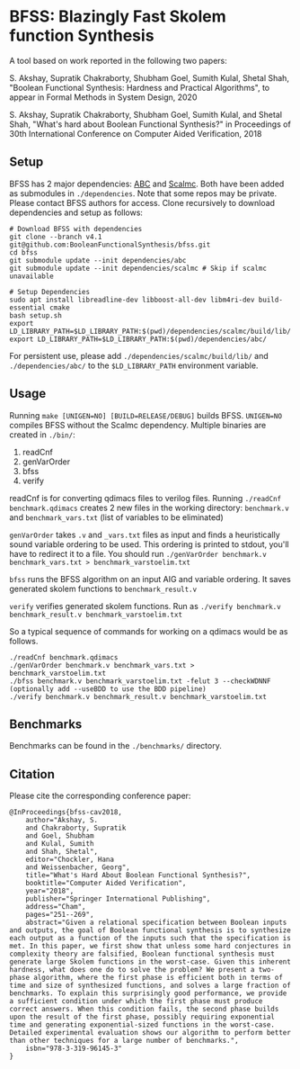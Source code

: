 # BFSS: Blazingly Fast Skolem function Synthesis
A tool based on work reported in the following two papers:

S. Akshay, Supratik Chakraborty, Shubham Goel, Sumith Kulal, Shetal Shah, "Boolean Functional Synthesis: Hardness and Practical Algorithms", to appear in Formal Methods in System Design, 2020

S. Akshay, Supratik Chakraborty, Shubham Goel, Sumith Kulal, and Shetal Shah, "What's hard about Boolean Functional Synthesis?" in Proceedings of 30th International Conference on Computer Aided Verification, 2018

## Setup
BFSS has 2 major dependencies: [ABC](https://github.com/shubham-goel/ABC) and [Scalmc](https://github.com/shubham-goel/scalmcSampling). Both have been added as submodules in `./dependencies`. Note that some repos may be private. Please contact BFSS authors for access. Clone recursively to download dependencies and setup as follows:
```shell
# Download BFSS with dependencies
git clone --branch v4.1 git@github.com:BooleanFunctionalSynthesis/bfss.git
cd bfss
git submodule update --init dependencies/abc
git submodule update --init dependencies/scalmc # Skip if scalmc unavailable

# Setup Dependencies
sudo apt install libreadline-dev libboost-all-dev libm4ri-dev build-essential cmake
bash setup.sh
export LD_LIBRARY_PATH=$LD_LIBRARY_PATH:$(pwd)/dependencies/scalmc/build/lib/
export LD_LIBRARY_PATH=$LD_LIBRARY_PATH:$(pwd)/dependencies/abc/
```
For persistent use, please add `./dependencies/scalmc/build/lib/` and `./dependencies/abc/` to the `$LD_LIBRARY_PATH` environment variable.

## Usage
Running `make [UNIGEN=NO] [BUILD=RELEASE/DEBUG]` builds BFSS. `UNIGEN=NO` compiles BFSS without the Scalmc dependency. Multiple binaries are created in `./bin/`:

1. readCnf
2. genVarOrder
3. bfss
4. verify

readCnf is for converting qdimacs files to verilog files. Running `./readCnf benchmark.qdimacs` creates 2 new files in the working directory: `benchmark.v` and `benchmark_vars.txt` (list of variables to be eliminated)

`genVarOrder` takes `.v` and `_vars.txt` files as input and finds a heuristically sound variable ordering to be used. This ordering is printed to stdout, you'll have to redirect it to a file. You should run `./genVarOrder benchmark.v benchmark_vars.txt > benchmark_varstoelim.txt`

`bfss` runs the BFSS algorithm on an input AIG and variable ordering. It saves generated skolem functions to `benchmark_result.v`

`verify` verifies generated skolem functions. Run as `./verify benchmark.v benchmark_result.v benchmark_varstoelim.txt`

So a typical sequence of commands for working on a qdimacs would be as follows.
```
./readCnf benchmark.qdimacs
./genVarOrder benchmark.v benchmark_vars.txt > benchmark_varstoelim.txt
./bfss benchmark.v benchmark_varstoelim.txt -felut 3 --checkWDNNF (optionally add --useBDD to use the BDD pipeline)
./verify benchmark.v benchmark_result.v benchmark_varstoelim.txt
```

## Benchmarks
Benchmarks can be found in the `./benchmarks/` directory.

## Citation
Please cite the corresponding conference paper:
```
@InProceedings{bfss-cav2018,
    author="Akshay, S.
    and Chakraborty, Supratik
    and Goel, Shubham
    and Kulal, Sumith
    and Shah, Shetal",
    editor="Chockler, Hana
    and Weissenbacher, Georg",
    title="What's Hard About Boolean Functional Synthesis?",
    booktitle="Computer Aided Verification",
    year="2018",
    publisher="Springer International Publishing",
    address="Cham",
    pages="251--269",
    abstract="Given a relational specification between Boolean inputs and outputs, the goal of Boolean functional synthesis is to synthesize each output as a function of the inputs such that the specification is met. In this paper, we first show that unless some hard conjectures in complexity theory are falsified, Boolean functional synthesis must generate large Skolem functions in the worst-case. Given this inherent hardness, what does one do to solve the problem? We present a two-phase algorithm, where the first phase is efficient both in terms of time and size of synthesized functions, and solves a large fraction of benchmarks. To explain this surprisingly good performance, we provide a sufficient condition under which the first phase must produce correct answers. When this condition fails, the second phase builds upon the result of the first phase, possibly requiring exponential time and generating exponential-sized functions in the worst-case. Detailed experimental evaluation shows our algorithm to perform better than other techniques for a large number of benchmarks.",
    isbn="978-3-319-96145-3"
}
```
